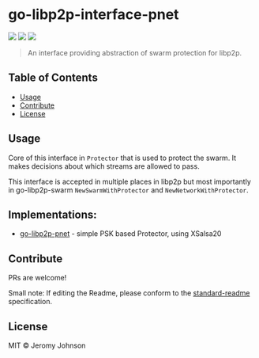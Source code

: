 go-libp2p-interface-pnet
==================

[![](https://img.shields.io/badge/made%20by-Protocol%20Labs-blue.svg?style=flat-square)](http://ipn.io)
[![](https://img.shields.io/badge/project-IPFS-blue.svg?style=flat-square)](http://libp2p.io/)
[![](https://img.shields.io/badge/freenode-%23ipfs-blue.svg?style=flat-square)](http://webchat.freenode.net/?channels=%23ipfs)

> An interface providing abstraction of swarm protection for libp2p.


## Table of Contents

- [Usage](#usage)
- [Contribute](#contribute)
- [License](#license)

## Usage

Core of this interface in `Protector` that is used to protect the swarm.
It makes decisions about which streams are allowed to pass.

This interface is accepted in multiple places in libp2p but most importantly in
go-libp2p-swarm `NewSwarmWithProtector` and `NewNetworkWithProtector`.

## Implementations:

 - [go-libp2p-pnet](//github.com/libp2p/go-libp2p-pnet) - simple PSK based Protector, using XSalsa20

## Contribute

PRs are welcome!

Small note: If editing the Readme, please conform to the [standard-readme](https://github.com/RichardLitt/standard-readme) specification.

## License

MIT © Jeromy Johnson
